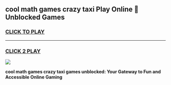 
## cool math games crazy taxi Play Online 👋 Unblocked Games
<h3>
<a href="https://news.freeplayer.one?title=cool_math_games_crazy_taxi&ref=17CMG">CLICK TO PLAY</a></h3>
<hr>

<h3>
<a href="https://news.freeplayer.one?title=cool_math_games_crazy_taxi&ref=17CMG">CLICK 2 PLAY</a>
  
</h3>

<a href="https://news.freeplayer.one?title=cool_math_games_crazy_taxi&ref=17CMG/"><img src="https://clearcache.store/games.png"></a>


**cool math games crazy taxi games unblocked: Your Gateway to Fun and Accessible Online Gaming**
